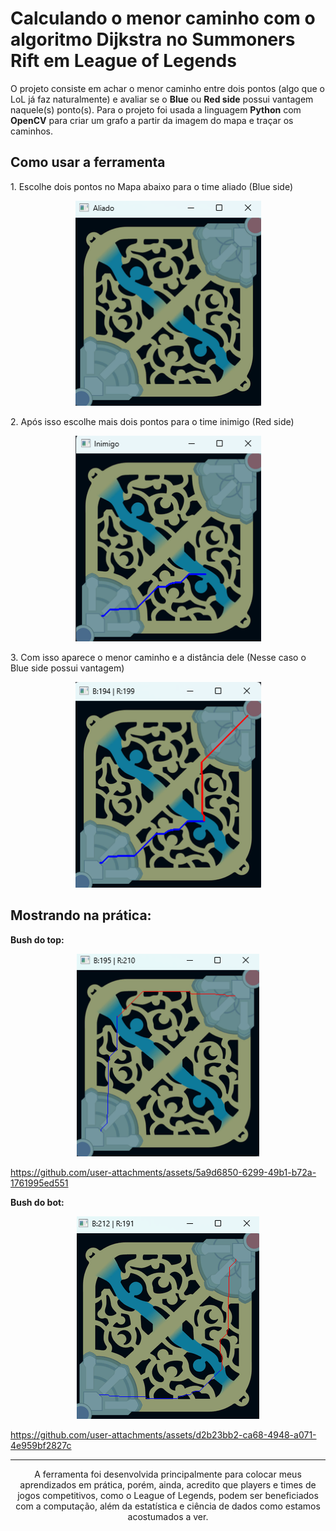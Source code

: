 # Calculando o menor caminho com o algoritmo Dijkstra no Summoners Rift em League of Legends

O projeto consiste em achar o menor caminho entre dois pontos (algo que o LoL já faz naturalmente) e avaliar se o <strong>Blue</strong> ou <strong>Red side</strong> possui vantagem naquele(s) ponto(s). Para o projeto foi usada a linguagem <strong>Python</strong> com <strong>OpenCV</strong> para criar um grafo a partir da imagem do mapa e traçar os caminhos.

<h2>Como usar a ferramenta</h2>

<p>1. Escolhe dois pontos no Mapa abaixo para o time aliado (Blue side)</p>
<div align="center">
    <img width="297" height="328" alt="image" src="assets/aliado.png" />
</div>

<p>2. Após isso escolhe mais dois pontos para o time inimigo (Red side)</p>
<div align="center">
    <img width="297" height="329" alt="image" src="assets/inimigo.png" />
</div>

<p>3. Com isso aparece o menor caminho e a distância dele (Nesse caso o Blue side possui vantagem)</p>
<div align="center">
    <img width="297" height="329" alt="image" src="assets/pontuacao.png" />
</div>

<h2>Mostrando na prática:</h2>

<strong>Bush do top:</strong>
<div align="center">
    <img width="292" height="324" alt="image" src="assets/imagemtestetop.png"/>
</div>

https://github.com/user-attachments/assets/5a9d6850-6299-49b1-b72a-1761995ed551

<strong>Bush do bot:</strong>
<div align="center">
    <img width="292" height="324" alt="image" src="assets/imagemtestebot.png"/>
</div>

https://github.com/user-attachments/assets/d2b23bb2-ca68-4948-a071-4e959bf2827c

---

<p align="center">A ferramenta foi desenvolvida principalmente para colocar meus aprendizados em prática, porém, ainda, acredito que players e times de jogos competitivos, como o League of Legends, podem ser beneficiados com a computação, além da estatística e ciência de dados como estamos acostumados a ver.</p>
